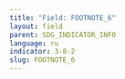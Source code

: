 ```yaml
---
title: "Field: FOOTNOTE_6"
layout: field
parent: SDG_INDICATOR_INFO
language: ru
indicator: 3-8-2
slug: FOOTNOTE_6
---
```

[^6]: Xu, K., Evans, D. B., Carrin, G., Aguilar-Rivera, A. M., Musgrove, P., and Evans, T. (2007), “Protecting Households From Catastrophic Health Spending,” Health Affairs, 26, 972–983. Xu, L., Evans, D., Kawabata, K., Zeramdini, R., Klavus, J., and Murray, C. (2003), “Households Catastrophic Health Expenditure: A Multi-Country Analysis,” The Lancet, 326, 111–117.